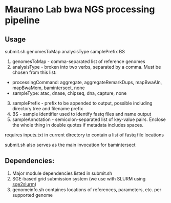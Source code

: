 # Maurano Lab bwa NGS processing pipeline
## Usage
submit.sh genomesToMap analysisType samplePrefix BS
1. genomesToMap - comma-separated list of reference genomes
2. analysisType - broken into two verbs, separated by a comma. Must be chosen from this list:
  * processingCommand: aggregate, aggregateRemarkDups, mapBwaAln, mapBwaMem, bamintersect, none
  * sampleType: atac, dnase, chipseq, dna, capture, none
3. samplePrefix - prefix to be appended to output, possible including directory tree and filename prefix
4. BS - sample identifier used to identify fastq files and name output
5. sampleAnnotation - semicolon-separated list of key-value pairs. Enclose the whole thing in double quotes if metadata includes spaces.

requires inputs.txt in current directory to contain a list of fastq file locations

submit.sh also serves as the main invocation for bamintersect

## Dependencies:
1. Major module dependencies listed in submit.sh
2. SGE-based grid submission system (we use with SLURM using [sge2slurm](https://github.com/mauranolab/sge2slurm))
3. genomeinfo.sh containes locations of references, parameters, etc. per supported genome
